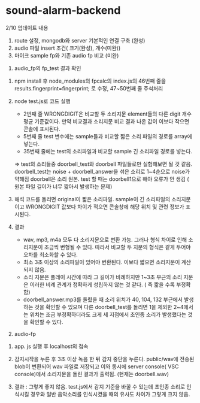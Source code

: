 # sound-alarm-backend

2/10 업데이트 내용

1) route 설정, mongodb와 server 기본적인 연결 구축 (완성)
2) audio 파일 insert 조건( 크기(완성), 개수(미완))
3) 마이크 sample fp와 기존 audio fp 비교 (미완)



1. audio_fp의 fp_test 결과 확인
  1) npm install 후 node_modules의 fpcalc의 index.js의 46번째 줄을 results.fingerprint=fingerprint; 로 수정, 47~50번째 줄 주석처리
  2) node test.js로 코드 실행
     - 2번째 줄 WRONGDIGIT은 비교할 두 소리지문 element들의 다른 digit 개수 평균 기준값이다. 만약 비교결과 소리지문 비교 결과 나온 값이 이보다 작으면 콘솔에 표시된다.   
     - 5번째 줄 test 변수에는 sample들과 비교할 짧은 소리 파일의 경로를 array에 넣는다.
     - 35번째 줄에는 test의 소리파일과 비교할 sample 긴 소리파일 경로를 넣는다.
     
      
     => test의 소리들중 doorbell_test와 doorbell 파일들로만 실험해보면 될 것 같음. doorbell_test는 noise + doorbell_answer을 섞은 소리로 1~4순으로 noise가 약해짐
        doorbell은 소리 원본. test 할 때는 doorbell1으로 해야 오류가 안 생김 ( 원본 파일 길이가 너무 짧아서 발생하는 문제)
        
  3) 해석 
      코드를 돌리면 original이 짧은 소리파일. sample이 긴 소리파일의 소리지문이고 WRONGDIGIT 값보다 차이가 적으면 콘솔창에 해당 위치 및 관련 정보가 표시된다.
      
  4) 결과
     - wav, mp3, m4a 모두 다 소리지문으로 변환 가능. 그러나 형식 차이로 인해 소리지문이 조금씩 변형될 수 있다. 따라서 비교할 두 지문의 형식은 같게 두어야 오차를 최소화할 수 있다.
     - 최소 3초 이상의 소리파일이 있어야 변환된다. 이보다 짧으면 소리지문이 계산되지 않음.
     - 소리 지문은 플레이 시간에 따라 그 길이가 비례하지만 1~3초 부근의 소리 지문은 이러한 비례 관계가 정확하게 성립하지 않는 것 같다. ( 즉 짧을 수록 부정확함)
     - doorbell_answer.mp3를 돌렸을 때 소리 위치가 40, 104, 132 부근에서 발생하는 것을 확인할 수 있으며  다른 doorbell_test를 돌리면 1을 제외한 2~4에서는 위치는 조금 부정확하더라도 
       크게 세 지점에서 초인종 소리가 발생했다는 것을 확인할 수 있다.
       
2. audio-fp 
  1) app. js 실행 후 localhost의 접속
  2) 감지시작을 누른 후 3초 이상 녹음 한 뒤 감지 중단을 누른다.  public/wav에 전송된 blob이 변환되어 wav 파일로 저장되고 이와 동시에 server console( VSC console)에서 소리지문을 돌린
     결과가 출력됨. (현재는 doorbell.wav)
     
  3) 결과 : 그렇게 좋지 않음. test.js에서 감지 기준을 바꿀 수 있는데 초인종 소리로 인식시킬 경우와 일반 음악소리를 인식시켰을 때의 유사도 차이가 그렇게 크지 않음.
